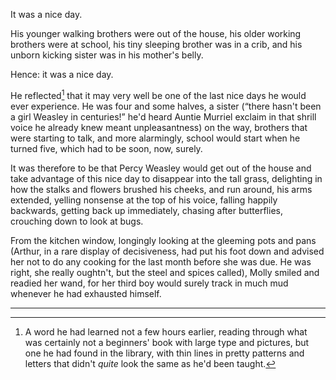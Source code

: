 <!-- Summer 1981 -->

It was a nice day.

His younger walking brothers were out of the house, his older working brothers
were at school, his tiny sleeping brother was in a crib, and his unborn kicking
sister was in his mother's belly.

<!-- C: 9, W: 10 (at wizard primary), F&G: 3 (on excursion with dad), R: 1 -->

Hence: it was a nice day.

He reflected[^1] that it may very well be one of the last nice days he would
ever experience. He was four and some halves, a sister (“there hasn't been a
girl Weasley in centuries!” he'd heard Auntie Murriel exclaim in that shrill
voice he already knew meant unpleasantness) on the way, brothers that were
starting to talk, and more alarmingly, school would start when he turned five,
which had to be soon, now, surely.

It was therefore to be that Percy Weasley would get out of the house and take
advantage of this nice day to disappear into the tall grass, delighting in how
the stalks and flowers brushed his cheeks, and run around, his arms extended,
yelling nonsense at the top of his voice, falling happily backwards, getting
back up immediately, chasing after butterflies, crouching down to look at bugs.

From the kitchen window, longingly looking at the gleeming pots and pans
(Arthur, in a rare display of decisiveness, had put his foot down and advised
her not to do any cooking for the last month before she was due. He was right,
she really oughtn't, but the steel and spices called), Molly smiled and readied
her wand, for her third boy would surely track in much mud whenever he had
exhausted himself.

---

[^1]: A word he had learned not a few hours earlier, reading through what was
  certainly not a beginners' book with large type and pictures, but one he had
  found in the library, with thin lines in pretty patterns and letters that
  didn't _quite_ look the same as he'd been taught.
